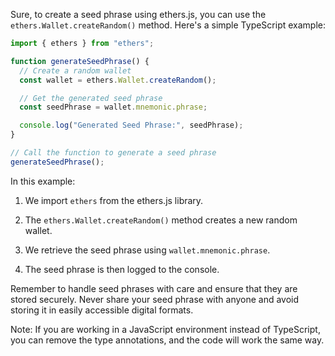 Sure, to create a seed phrase using ethers.js, you can use the `ethers.Wallet.createRandom()` method. Here's a simple TypeScript example:

```typescript
import { ethers } from "ethers";

function generateSeedPhrase() {
  // Create a random wallet
  const wallet = ethers.Wallet.createRandom();

  // Get the generated seed phrase
  const seedPhrase = wallet.mnemonic.phrase;

  console.log("Generated Seed Phrase:", seedPhrase);
}

// Call the function to generate a seed phrase
generateSeedPhrase();
```

In this example:

1. We import `ethers` from the ethers.js library.

2. The `ethers.Wallet.createRandom()` method creates a new random wallet.

3. We retrieve the seed phrase using `wallet.mnemonic.phrase`.

4. The seed phrase is then logged to the console.

Remember to handle seed phrases with care and ensure that they are stored securely. Never share your seed phrase with anyone and avoid storing it in easily accessible digital formats.

Note: If you are working in a JavaScript environment instead of TypeScript, you can remove the type annotations, and the code will work the same way.
